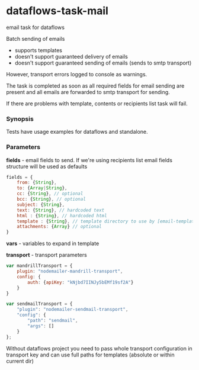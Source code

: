 # dataflows-task-mail
email task for dataflows

Batch sending of emails
 - supports templates
 - doesn't support guaranteed delivery of emails
 - doesn't support guaranteed sending of emails (sends to smtp transport)

However, transport errors logged to console as warnings.

The task is completed as soon as all required fields for email sending are
present and all emails are forwarded to smtp transport for sending.

If there are problems with template, contents or recipients list task will fail.

### Synopsis

Tests have usage examples for dataflows and standalone.

### Parameters

**fields** - email fields to send. If we're using recipients list
 email fields structure will be used as defaults

```javascript
fields = {
	from: {String},
	to: {Array|String},
	cc: {String}, // optional
	bcc: {String}, // optional
	subject: {String},
	text: {String}, // hardcoded text
	html : {String}, // hardcoded html
	template : {String}, // template directory to use by [email-templates](https://github.com/niftylettuce/node-email-templates)
	attachments: {Array} // optional
}
```

**vars** - variables to expand in template

**transport** - transport parameters

```javascript
var mandrillTransport = {
	plugin: "nodemailer-mandrill-transport",
	config: {
		auth: {apiKey: "kNjbd7IINJy5bEMf19sf2A"}
	}
}

var sendmailTransport = {
	"plugin": "nodemailer-sendmail-transport",
	"config": {
		"path": "sendmail",
		"args": []
	}
};
```

Without dataflows project you need to pass whole transport configuration
in transport key and can use full paths for templates (absolute or within current dir)
